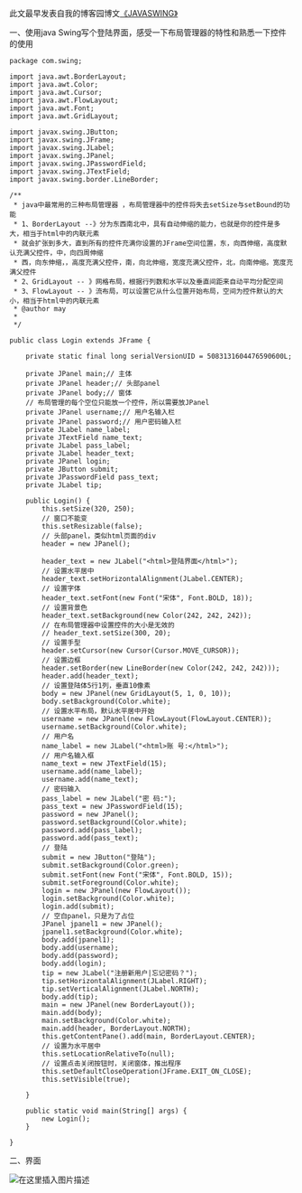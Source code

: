 
此文最早发表自我的博客园博文[《JAVASWING》](https://www.cnblogs.com/honger/p/5986558.html)

一、使用java Swing写个登陆界面，感受一下布局管理器的特性和熟悉一下控件的使用



    package com.swing;
    
    import java.awt.BorderLayout;
    import java.awt.Color;
    import java.awt.Cursor;
    import java.awt.FlowLayout;
    import java.awt.Font;
    import java.awt.GridLayout;
    
    import javax.swing.JButton;
    import javax.swing.JFrame;
    import javax.swing.JLabel;
    import javax.swing.JPanel;
    import javax.swing.JPasswordField;
    import javax.swing.JTextField;
    import javax.swing.border.LineBorder;
    
    /**
     * java中最常用的三种布局管理器 ，布局管理器中的控件将失去setSize与setBound的功能
     * 1、BorderLayout --》分为东西南北中，具有自动伸缩的能力，也就是你的控件是多大，相当于html中的内联元素
     * 就会扩张到多大，直到所有的控件充满你设置的JFrame空间位置，东，向西伸缩，高度默认充满父控件，中，向四周伸缩
     * 西，向东伸缩，，高度充满父控件，南，向北伸缩，宽度充满父控件，北，向南伸缩。宽度充满父控件
     * 2、GridLayout -- 》网格布局，根据行列数和水平以及垂直间距来自动平均分配空间
     * 3、FlowLayout -- 》流布局，可以设置它从什么位置开始布局，空间为控件默认的大小，相当于html中的内联元素
     * @author may
     *
     */
    
    public class Login extends JFrame {
    
        private static final long serialVersionUID = 5083131604476590600L;
    
        private JPanel main;// 主体
        private JPanel header;// 头部panel
        private JPanel body;// 窗体
        // 布局管理的每个空位只能放一个控件，所以需要放JPanel
        private JPanel username;// 用户名输入栏
        private JPanel password;// 用户密码输入栏
        private JLabel name_label;
        private JTextField name_text;
        private JLabel pass_label;
        private JLabel header_text;
        private JPanel login;
        private JButton submit;
        private JPasswordField pass_text;
        private JLabel tip;
    
        public Login() {
            this.setSize(320, 250);
            // 窗口不能变
            this.setResizable(false);
            // 头部panel，类似html页面的div
            header = new JPanel();
            
            header_text = new JLabel("<html>登陆界面</html>");
            // 设置水平居中
            header_text.setHorizontalAlignment(JLabel.CENTER);
            // 设置字体
            header_text.setFont(new Font("宋体", Font.BOLD, 18));
            // 设置背景色
            header_text.setBackground(new Color(242, 242, 242));
            // 在布局管理器中设置控件的大小是无效的
            // header_text.setSize(300, 20);
            // 设置手型
            header.setCursor(new Cursor(Cursor.MOVE_CURSOR));
            // 设置边框
            header.setBorder(new LineBorder(new Color(242, 242, 242)));
            header.add(header_text);
            // 设置登陆体5行1列，垂直10像素
            body = new JPanel(new GridLayout(5, 1, 0, 10));
            body.setBackground(Color.white);
            // 设置水平布局，默认水平居中开始
            username = new JPanel(new FlowLayout(FlowLayout.CENTER));
            username.setBackground(Color.white);
            // 用户名
            name_label = new JLabel("<html>账 号:</html>");
            // 用户名输入框
            name_text = new JTextField(15);
            username.add(name_label);
            username.add(name_text);
            // 密码输入
            pass_label = new JLabel("密 码:");
            pass_text = new JPasswordField(15);
            password = new JPanel();
            password.setBackground(Color.white);
            password.add(pass_label);
            password.add(pass_text);
            // 登陆
            submit = new JButton("登陆");
            submit.setBackground(Color.green);
            submit.setFont(new Font("宋体", Font.BOLD, 15));
            submit.setForeground(Color.white);
            login = new JPanel(new FlowLayout());
            login.setBackground(Color.white);
            login.add(submit);
            // 空白panel，只是为了占位
            JPanel jpanel1 = new JPanel();
            jpanel1.setBackground(Color.white);
            body.add(jpanel1);
            body.add(username);
            body.add(password);
            body.add(login);
            tip = new JLabel("注册新用户|忘记密码？");
            tip.setHorizontalAlignment(JLabel.RIGHT);
            tip.setVerticalAlignment(JLabel.NORTH);
            body.add(tip);
            main = new JPanel(new BorderLayout());
            main.add(body);
            main.setBackground(Color.white);
            main.add(header, BorderLayout.NORTH);
            this.getContentPane().add(main, BorderLayout.CENTER);
            // 设置为水平居中
            this.setLocationRelativeTo(null);
            // 设置点击关闭按钮时，关闭窗体，推出程序
            this.setDefaultCloseOperation(JFrame.EXIT_ON_CLOSE);
            this.setVisible(true);
    
        }
    
        public static void main(String[] args) {
            new Login();
        }
    
    }

二、界面

![在这里插入图片描述](https://i-blog.csdnimg.cn/blog_migrate/31812010fcabb4da11a8ad497506da5b.png)